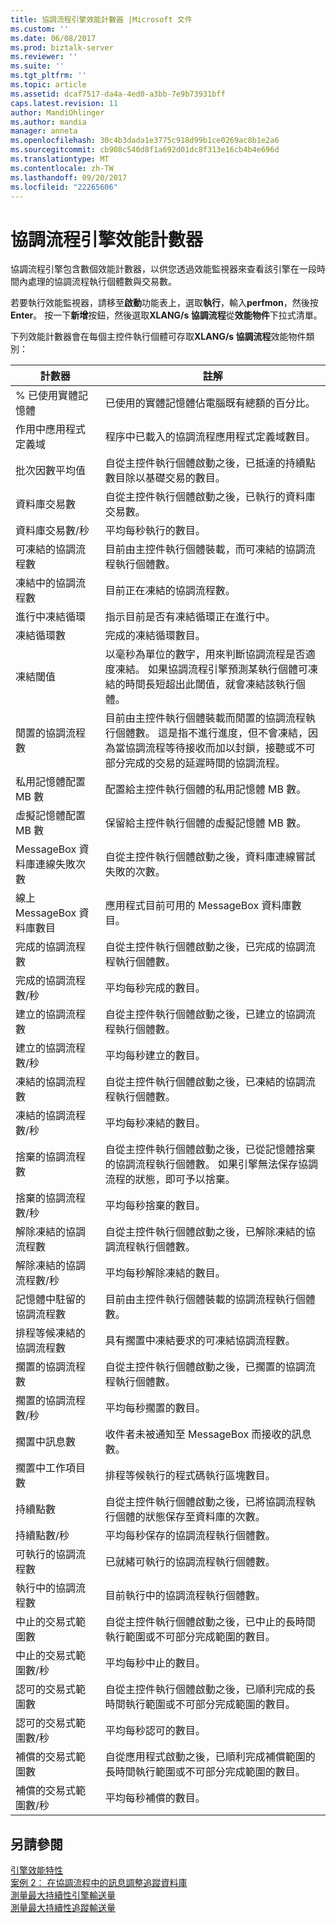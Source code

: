 ```yaml
---
title: 協調流程引擎效能計數器 |Microsoft 文件
ms.custom: ''
ms.date: 06/08/2017
ms.prod: biztalk-server
ms.reviewer: ''
ms.suite: ''
ms.tgt_pltfrm: ''
ms.topic: article
ms.assetid: dcaf7517-da4a-4ed0-a3bb-7e9b73931bff
caps.latest.revision: 11
author: MandiOhlinger
ms.author: mandia
manager: anneta
ms.openlocfilehash: 30c4b3dada1e3775c918d99b1ce0269ac8b1e2a6
ms.sourcegitcommit: cb908c540d8f1a692d01dc8f313e16cb4b4e696d
ms.translationtype: MT
ms.contentlocale: zh-TW
ms.lasthandoff: 09/20/2017
ms.locfileid: "22265606"
---
```

# <a name="orchestration-engine-performance-counters"></a>協調流程引擎效能計數器
協調流程引擎包含數個效能計數器，以供您透過效能監視器來查看該引擎在一段時間內處理的協調流程執行個體數與交易數。  
  
 若要執行效能監視器，請移至**啟動**功能表上，選取**執行**，輸入**perfmon**，然後按**Enter**。 按一下**新增**按鈕，然後選取**XLANG/s 協調流程**從**效能物件**下拉式清單。  
  
 下列效能計數器會在每個主控件執行個體可存取**XLANG/s 協調流程**效能物件類別：  
  
|計數器|註解|  
|-------------|--------------|  
|% 已使用實體記憶體|已使用的實體記憶體佔電腦既有總額的百分比。|  
|作用中應用程式定義域|程序中已載入的協調流程應用程式定義域數目。|  
|批次因數平均值|自從主控件執行個體啟動之後，已抵達的持續點數目除以基礎交易的數目。|  
|資料庫交易數|自從主控件執行個體啟動之後，已執行的資料庫交易數。|  
|資料庫交易數/秒|平均每秒執行的數目。|  
|可凍結的協調流程數|目前由主控件執行個體裝載，而可凍結的協調流程執行個體數。|  
|凍結中的協調流程數|目前正在凍結的協調流程數。|  
|進行中凍結循環|指示目前是否有凍結循環正在進行中。|  
|凍結循環數|完成的凍結循環數目。|  
|凍結閾值|以毫秒為單位的數字，用來判斷協調流程是否適度凍結。 如果協調流程引擎預測某執行個體可凍結的時間長短超出此閾值，就會凍結該執行個體。|  
|閒置的協調流程數|目前由主控件執行個體裝載而閒置的協調流程執行個體數。 這是指不進行進度，但不會凍結，因為當協調流程等待接收而加以封鎖，接聽或不可部分完成的交易的延遲時間的協調流程。|  
|私用記憶體配置 MB 數|配置給主控件執行個體的私用記憶體 MB 數。|  
|虛擬記憶體配置 MB 數|保留給主控件執行個體的虛擬記憶體 MB 數。|  
|MessageBox 資料庫連線失敗次數|自從主控件執行個體啟動之後，資料庫連線嘗試失敗的次數。|  
|線上 MessageBox 資料庫數目|應用程式目前可用的 MessageBox 資料庫數目。|  
|完成的協調流程數|自從主控件執行個體啟動之後，已完成的協調流程執行個體數。|  
|完成的協調流程數/秒|平均每秒完成的數目。|  
|建立的協調流程數|自從主控件執行個體啟動之後，已建立的協調流程執行個體數。|  
|建立的協調流程數/秒|平均每秒建立的數目。|  
|凍結的協調流程數|自從主控件執行個體啟動之後，已凍結的協調流程執行個體數。|  
|凍結的協調流程數/秒|平均每秒凍結的數目。|  
|捨棄的協調流程數|自從主控件執行個體啟動之後，已從記憶體捨棄的協調流程執行個體數。 如果引擎無法保存協調流程的狀態，即可予以捨棄。|  
|捨棄的協調流程數/秒|平均每秒捨棄的數目。|  
|解除凍結的協調流程數|自從主控件執行個體啟動之後，已解除凍結的協調流程執行個體數。|  
|解除凍結的協調流程數/秒|平均每秒解除凍結的數目。|  
|記憶體中駐留的協調流程數|目前由主控件執行個體裝載的協調流程執行個體數。|  
|排程等候凍結的協調流程數|具有擱置中凍結要求的可凍結協調流程數。|  
|擱置的協調流程數|自從主控件執行個體啟動之後，已擱置的協調流程執行個體數。|  
|擱置的協調流程數/秒|平均每秒擱置的數目。|  
|擱置中訊息數|收件者未被通知至 MessageBox 而接收的訊息數。|  
|擱置中工作項目數|排程等候執行的程式碼執行區塊數目。|  
|持續點數|自從主控件執行個體啟動之後，已將協調流程執行個體的狀態保存至資料庫的次數。|  
|持續點數/秒|平均每秒保存的協調流程執行個體數。|  
|可執行的協調流程數|已就緒可執行的協調流程執行個體數。|  
|執行中的協調流程數|目前執行中的協調流程執行個體數。|  
|中止的交易式範圍數|自從主控件執行個體啟動之後，已中止的長時間執行範圍或不可部分完成範圍的數目。|  
|中止的交易式範圍數/秒|平均每秒中止的數目。|  
|認可的交易式範圍數|自從主控件執行個體啟動之後，已順利完成的長時間執行範圍或不可部分完成範圍的數目。|  
|認可的交易式範圍數/秒|平均每秒認可的數目。|  
|補償的交易式範圍數|自從應用程式啟動之後，已順利完成補償範圍的長時間執行範圍或不可部分完成範圍的數目。|  
|補償的交易式範圍數/秒|平均每秒補償的數目。|  
  
## <a name="see-also"></a>另請參閱  
 [引擎效能特性](../core/engine-performance-characteristics.md)   
 [案例 2： 在協調流程中的訊息調整追蹤資料庫](../core/scenario-2-sizing-the-tracking-database-for-messages-in-orchestrations.md)   
 [測量最大持續性引擎輸送量](../core/measuring-maximum-sustainable-engine-throughput.md)   
 [測量最大持續性追蹤輸送量](../core/measuring-maximum-sustainable-tracking-throughput.md)